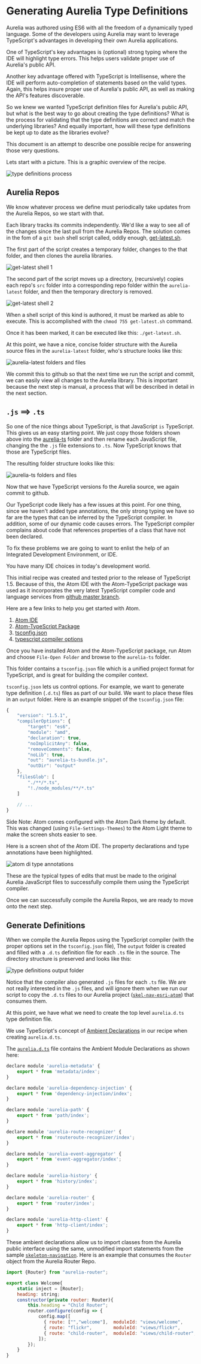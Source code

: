 # Generating Aurelia Type Definitions

Aurelia was authored using ES6 with all the freedom of a dynamically typed language.  Some of the developers using Aurelia may want to leverage TypeScript's advantages in developing their own Aurelia applications.

One of TypeScript's key advantages is (optional) strong typing where the IDE will highlight type errors. This helps users validate proper use of Aurelia's public API.

Another key advantage offered with TypeScript is Intellisense, where the IDE will perform auto-completion of statements based on the valid types.  Again, this helps insure proper use of Aurelia's public API, as well as making the API's features discoverable.

So we knew we wanted TypeScript definition files for Aurelia's public API, but what is the best way to go about creating the type definitions?   What is the process for validating that the type definitions are correct and match the underlying libraries?  And equally important, how will these type definitions be kept up to date as the libraries evolve?

This document is an attempt to describe one possible recipe for answering those very questions.

Lets start with a picture.  This is a graphic overview of the recipe.

![type definitions process](https://cloud.githubusercontent.com/assets/10272832/6794135/b5ceabac-d193-11e4-9a44-b22a2b416db5.png)

## Aurelia Repos

We know whatever process we define must periodically take updates from the Aurelia Repos, so we start with that.

Each library tracks its commits independently.  We'd like a way to see all of the changes since the last pull from the Aurelia Repos.  The solution comes in the fom of a `git bash` shell script called, oddly enough, [get-latest.sh](https://github.com/cmichaelgraham/aurelia-typescript/blob/master/aurelia-ts-lib/get-latest.sh).

The first part of the script creates a temporary folder, changes to the that folder, and then clones the aurelia libraries.

![get-latest shell 1](https://cloud.githubusercontent.com/assets/10272832/6799039/358ffcd0-d1d8-11e4-8387-d1f6c57cd420.png)

The second part of the script moves up a directory, (recursively) copies each repo's `src` folder into a corresponding repo folder within the `aurelia-latest` folder, and then the temporary directory is removed.

![get-latest shell 2](https://cloud.githubusercontent.com/assets/10272832/6799058/66b41800-d1d8-11e4-986f-cfa4b54efc54.png)

When a shell script of this kind is authored, it must be marked as able to execute.  This is accomplished with the `chmod 755 get-latest.sh` command.

Once it has been marked, it can be executed like this: `./get-latest.sh`.

At this point, we have a nice, concise folder structure with the Aurelia source files in the `aurelia-latest` folder, who's structure looks like this:

![aurelia-latest folders and files](https://cloud.githubusercontent.com/assets/10272832/6794477/c4b8d832-d197-11e4-9473-d15f9ce3ea56.png)

We commit this to github so that the next time we run the script and commit, we can easily view all changes to the Aurelia library.  This is important because the next step is manual, a process that will be described in detail in the next section.

## `.js` ==> `.ts`

So one of the nice things about TypeScript, is that JavaScript `is` TypeScript.  This gives us an easy starting point.  We just copy those folders shown above into the [aurelia-ts](https://github.com/cmichaelgraham/aurelia-typescript/tree/master/aurelia-ts-lib/aurelia-ts) folder and then rename each JavaScript file, changing the the `.js` file extensions to `.ts`.  Now TypeScript knows that those are TypeScript files.

The resulting folder structure looks like this:

![aurelia-ts folders and files](https://cloud.githubusercontent.com/assets/10272832/6794572/014162c8-d199-11e4-8eee-c8b46a23923c.png)

Now that we have TypeScript versions fo the Aurelia source, we again commit to github.

Our TypeScript code likely has a few issues at this point.  For one thing, since we haven't added type annotations, the only strong typing we have so far are the types that can be inferred by the TypeScript compiler.  In addition, some of our dynamic code causes errors.  The TypeScript compiler complains about code that references properties of a class that have not been declared.

To fix these problems we are going to want to enlist the help of an Integrated Development Environment, or IDE.

You have many IDE choices in today's development world.

This initial recipe was created and tested prior to the release of TypeScript 1.5.  Because of this, the Atom IDE with the Atom-TypeScript package was used as it incorporates the very latest TypeScript compiler code and language services from [github master branch](https://github.com/microsoft/TypeScript).

Here are a few links to help you get started with Atom.

1. [Atom IDE]()
2. [Atom-TypeScript Package](https://github.com/TypeStrong/atom-typescript#atom-typescript)
3. [tsconfig.json](https://github.com/TypeStrong/atom-typescript/blob/master/docs/tsconfig.md)
4. [typescript compiler options](https://github.com/TypeStrong/atom-typescript/blob/e2fa67c4715189b71430f766ed9a92d9fb3255f9/lib/main/tsconfig/tsconfig.ts#L8-L35)

Once you have installed Atom and the Atom-TypeScript package, run Atom and choose `File-Open Folder` and browse to the `aurelia-ts` folder.

This folder contains a `tsconfig.json` file which is a unified project format for TypeScript, and is great for building the compiler context.

`tsconfig.json` lets us control options.  For example, we want to generate type definition (`.d.ts`) files as part of our build.  We want to place these files in an `output` folder.  Here is an example snippet of the `tsconfig.json` file:

```javascript
{
    "version": "1.5.1",
    "compilerOptions": {
        "target": "es6",
        "module": "amd",
        "declaration": true,
        "noImplicitAny": false,
        "removeComments": false,
        "noLib": true,
        "out": "aurelia-ts-bundle.js",
        "outDir": "output"
    },
    "filesGlob": [
        "./**/*.ts",
        "!./node_modules/**/*.ts"
    ]
    
    // ...
}
```

Side Note: Atom comes configured with the Atom Dark theme by default.  This was changed (using `File-Settings-Themes`) to the Atom Light theme to make the screen shots easier to see.

Here is a screen shot of the Atom IDE.  The property declarations and type annotations have been highlighted.

![atom di type annotations](https://cloud.githubusercontent.com/assets/10272832/6800333/080d6cba-d1e3-11e4-90dd-11a19ccc3261.png)

These are the typical types of edits that must be made to the original Aurelia JavaScript files to successfully compile them using the TypeScript compiler.

Once we can successfully compile the Aurelia Repos, we are ready to move onto the next step.

## Generate Definitions

When we compile the Aurelia Repos using the TypeScript compiler (with the proper options set in the `tsconfig.json` file), The `output` folder is created and filled with a `.d.ts` definition file for each `.ts` file in the source.  The directory structure is preserved and looks like this:

![type definitions output folder](https://cloud.githubusercontent.com/assets/10272832/6800470/66c4e3ea-d1e4-11e4-88d2-b857cf76320f.png)

Notice that the compiler also generated `.js` files for each `.ts` file.  We are not really interested in the `.js` files, and will ignore them when we run our script to copy the `.d.ts` files to our Aurelia project ([`skel-nav-esri-atom`](https://github.com/cmichaelgraham/aurelia-typescript/tree/master/skel-nav-esri-atom)) that consumes them.

At this point, we have what we need to create the top level `aurelia.d.ts` type definition file.

We use TypeScript's concept of [Ambient Declarations](http://www.typescriptlang.org/Handbook#modules-working-with-other-javascript-libraries) in our recipe when creating `aurelia.d.ts`.

The [`aurelia.d.ts`]() file contains the Ambient Module Declarations as shown here:

```javascript
declare module 'aurelia-metadata' {
    export * from 'metadata/index';
}

declare module 'aurelia-dependency-injection' {
    export * from 'dependency-injection/index';
}

declare module 'aurelia-path' {
    export * from 'path/index';
}

declare module 'aurelia-route-recognizer' {
    export * from 'routeroute-recognizer/index';
}

declare module 'aurelia-event-aggregator' {
    export * from 'event-aggregator/index';
}

declare module 'aurelia-history' {
    export * from 'history/index';
}

declare module 'aurelia-router' {
    export * from 'router/index';
}

declare module 'aurelia-http-client' {
    export * from 'http-client/index';
}
```

These ambient declarations allow us to import classes from the Aurelia public interface using the same, unmodified import statements from the sample [`skeleton-navigation`](https://github.com/aurelia/skeleton-navigation).  Here is an example that consumes the `Router` object from the Aurelia Router Repo.

```javascript
import {Router} from "aurelia-router";

export class Welcome{
    static inject = [Router];
    heading: string;
    constructor(private router: Router){
        this.heading = "Child Router";
        router.configure(config => {
            config.map([
              { route: ["","welcome"],  moduleId: "views/welcome",      nav: true, title:"Welcome" },
              { route: "flickr",        moduleId: "views/flickr",       nav: true },
              { route: "child-router",  moduleId: "views/child-router", nav: true, title:"Child Router" }
            ]);
        });
    }
}
```

